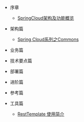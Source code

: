 <!-- 左侧目录 -->
* 序章
  * [SpringCloud架构及功能概览](foreword/sycloud_foreword.md)
  
* 架构篇
  * [Spring Cloud系列之Commons](architecture/Spring%20Cloud系列之Commons%20-%201.%20背景与基础知识准备.md)
  
* 业务篇

  
* 技术要点篇
  
* 部署篇
  
* 进阶篇
  
* 参考篇
  
* 工具篇
  * [RestTemplate 使用简介](tools/restTemplate.md)